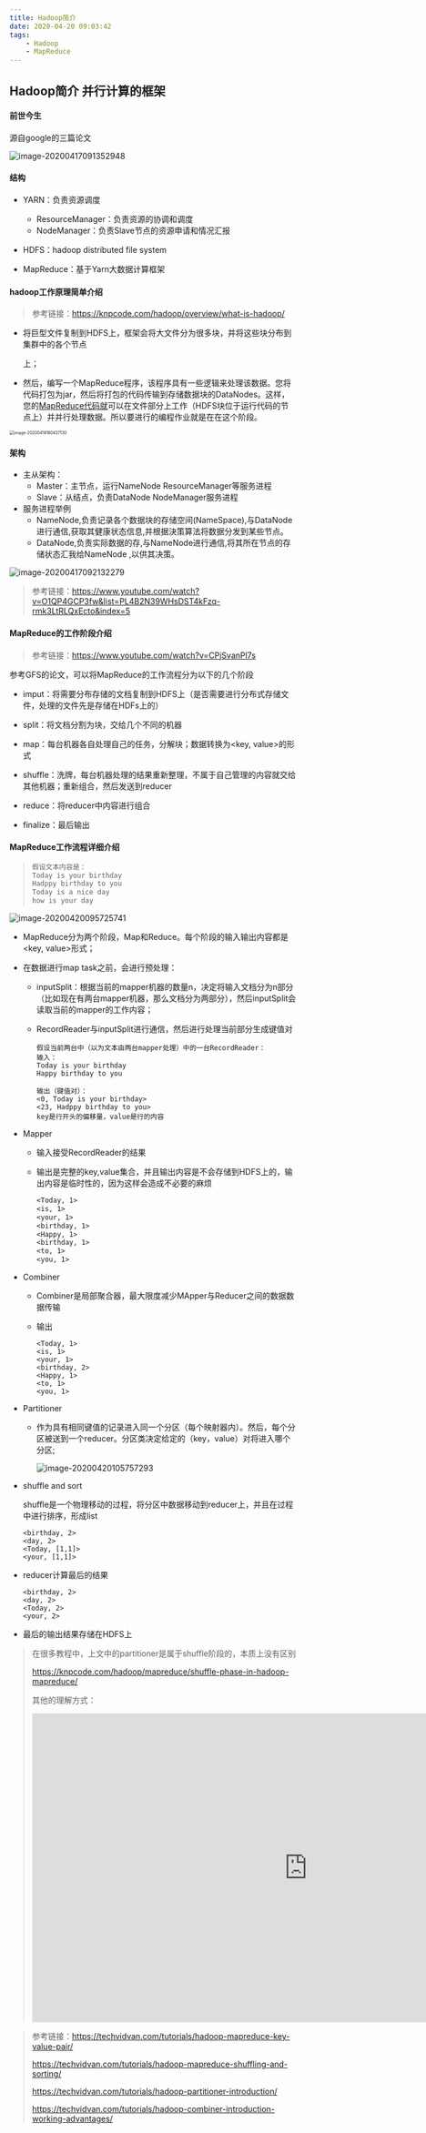 ```yaml
---
title: Hadoop简介
date: 2020-04-20 09:03:42
tags:
	- Hadoop
	- MapReduce
---
```


## Hadoop简介 并行计算的框架

#### 前世今生

源自google的三篇论文

![image-20200417091352948](https://raw.githubusercontent.com/a11enyang/Picture/master/img/image-20200417091352948.png)

<!-- more -->

#### 结构

* YARN：负责资源调度
  * ResourceManager：负责资源的协调和调度
  * NodeManager：负责Slave节点的资源申请和情况汇报

*  HDFS：hadoop distributed file system


* MapReduce：基于Yarn大数据计算框架




#### hadoop工作原理简单介绍

> 参考链接：https://knpcode.com/hadoop/overview/what-is-hadoop/

* 将巨型文件复制到HDFS上，框架会将大文件分为很多块，并将这些块分布到集群中的各个节点

  上；

* 然后，编写一个MapReduce程序，该程序具有一些逻辑来处理该数据。您将代码打包为jar，然后将打包的代码传输到存储数据块的DataNodes。这样，您的[MapReduce代码就](https://knpcode.com/hadoop/mapreduce/how-mapreduce-works-in-hadoop/)可以在文件部分上工作（HDFS块位于运行代码的节点上）并并行处理数据。所以要进行的编程作业就是在在这个阶段。

<img src="https://raw.githubusercontent.com/a11enyang/Picture/master/img2/image-20200418180437130.png" alt="image-20200418180437130" style="zoom:50%;" />

#### 架构

* 主从架构：
  * Master：主节点，运行NameNode    ResourceManager等服务进程
  * Slave：从结点，负责DataNode   NodeManager服务进程
* 服务进程举例
  * NameNode,负责记录各个数据块的存储空间(NameSpace),与DataNode进行通信,获取其健康状态信息,并根据決策算法将数据分发到某些节点。
  * DataNode,负责实际数据的存,与NameNode进行通信,将其所在节点的存储状态汇我给NameNode ,以供其决策。

![image-20200417092132279](https://raw.githubusercontent.com/a11enyang/Picture/master/img/image-20200417092132279.png)



> 参考链接：https://www.youtube.com/watch?v=O1QP4GCP3fw&list=PL4B2N39WHsDST4kFzq-rmk3LtRLQxEcto&index=5





#### MapReduce的工作阶段介绍

> 参考链接：https://www.youtube.com/watch?v=CPjSvanPl7s

参考GFS的论文，可以将MapReduce的工作流程分为以下的几个阶段

* imput：将需要分布存储的文档复制到HDFS上（是否需要进行分布式存储文件，处理的文件先是存储在HDFs上的）


* split：将文档分割为块，交给几个不同的机器

* map：每台机器各自处理自己的任务，分解块；数据转换为<key, value>的形式


* shuffle：洗牌，每台机器处理的结果重新整理，不属于自己管理的内容就交给其他机器；重新组合，然后发送到reducer


* reduce：将reducer中内容进行组合


* finalize：最后输出




#### MapReduce工作流程详细介绍

>```txt
>假设文本内容是：
>Today is your birthday
>Hadppy birthday to you
>Today is a nice day
>how is your day
>```

![image-20200420095725741](https://raw.githubusercontent.com/a11enyang/Picture/master/img2/image-20200420095725741.png)

* MapReduce分为两个阶段，Map和Reduce。每个阶段的输入输出内容都是<key, value>形式；

* 在数据进行map task之前，会进行预处理：

  * inputSplit：根据当前的mapper机器的数量n，决定将输入文档分为n部分（比如现在有两台mapper机器，那么文档分为两部分），然后inputSplit会读取当前的mapper的工作内容；

  * RecordReader与inputSplit进行通信，然后进行处理当前部分生成键值对

    ```
    假设当前两台中（以为文本由两台mapper处理）中的一台RecordReader：
    输入：
    Today is your birthday
    Happy birthday to you
    
    输出（键值对）：
    <0, Today is your birthday>
    <23, Hadppy birthday to you>
    key是行开头的偏移量，value是行的内容
    ```

* Mapper

  * 输入接受RecordReader的结果

  * 输出是完整的key,value集合，并且输出内容是不会存储到HDFS上的，输出内容是临时性的，因为这样会造成不必要的麻烦

    ```txt
    <Today, 1>
    <is, 1>
    <your, 1>
    <birthday, 1>
    <Happy, 1>
    <birthday, 1>
    <to, 1>
    <you, 1>
    ```

* Combiner

  * Combiner是局部聚合器，最大限度减少MApper与Reducer之间的数据数据传输

  * 输出

    ```
    <Today, 1>
    <is, 1>
    <your, 1>
    <birthday, 2>
    <Happy, 1>
    <to, 1>
    <you, 1>
    ```

* Partitioner

  * 作为具有相同键值的记录进入同一个分区（每个映射器内）。然后，每个分区被送到一个reducer。分区类决定给定的（key，value）对将进入哪个分区;

    ![image-20200420105757293](https://raw.githubusercontent.com/a11enyang/Picture/master/img2/image-20200420105757293.png)

* shuffle and sort

  shuffle是一个物理移动的过程，将分区中数据移动到reducer上，并且在过程中进行排序，形成list

  ```
  <birthday, 2>
  <day, 2>
  <Today, [1,1]>
  <your, [1,1]>
  ```

* reducer计算最后的结果

  ```
  <birthday, 2>
  <day, 2>
  <Today, 2>
  <your, 2>
  ```

* 最后的输出结果存储在HDFS上



> 在很多教程中，上文中的partitioner是属于shuffle阶段的，本质上没有区别
>
> https://knpcode.com/hadoop/mapreduce/shuffle-phase-in-hadoop-mapreduce/
>
> 其他的理解方式：
>
> <iframe width="966" height="543" src="https://www.youtube.com/embed/6ehu2jEEXWE" frameborder="0" allow="accelerometer; autoplay; encrypted-media; gyroscope; picture-in-picture" allowfullscreen></iframe>

>参考链接：https://techvidvan.com/tutorials/hadoop-mapreduce-key-value-pair/
>
>https://techvidvan.com/tutorials/hadoop-mapreduce-shuffling-and-sorting/
>
>https://techvidvan.com/tutorials/hadoop-partitioner-introduction/
>
>https://techvidvan.com/tutorials/hadoop-combiner-introduction-working-advantages/

